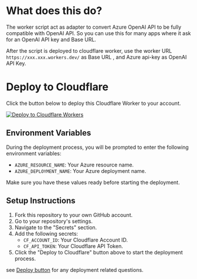# What does this do?

The worker script act as adapter to convert Azure OpenAI API to be fully compatible with OpenAI API. So you can use this for many apps where it ask for an OpenAI API key and Base URL.

After the script is deployed to cloudflare worker, use the worker URL `
https://xxx.xxx.workers.dev/` as Base URL , and Azure api-key as OpenAI API Key. 

# Deploy to Cloudflare

Click the button below to deploy this Cloudflare Worker to your account.

[![Deploy to Cloudflare Workers](https://deploy.workers.cloudflare.com/button)](https://deploy.workers.cloudflare.com/?url=https://github.com/yangcheng/azure-openai)

## Environment Variables

During the deployment process, you will be prompted to enter the following environment variables:

- `AZURE_RESOURCE_NAME`: Your Azure resource name.
- `AZURE_DEPLOYMENT_NAME`: Your Azure deployment name.

Make sure you have these values ready before starting the deployment.

## Setup Instructions

1. Fork this repository to your own GitHub account.
2. Go to your repository's settings.
3. Navigate to the "Secrets" section.
4. Add the following secrets:
   - `CF_ACCOUNT_ID`: Your Cloudflare Account ID.
   - `CF_API_TOKEN`: Your Cloudflare API Token.
5. Click the "Deploy to Cloudflare" button above to start the deployment process.

see [Deploy button](https://developers.cloudflare.com/workers/tutorials/deploy-button/) for any deployment related questions.

